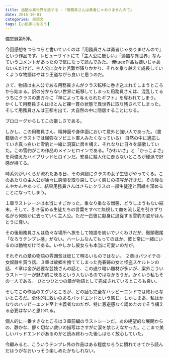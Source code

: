 ```yaml
---
title: 過酷な異世界を旅する -『用務員さんは勇者じゃありませんので』
date: 2016-10-01
categories: 感想文
tags: [小説家になろう]
---
```


備忘録第5弾。

今回感想をつらつらと書いていくのは『用務員さんは勇者じゃありませんので』という作品です。レビューサイトにて「主人公に厳しい」「過酷な異世界」なんていうコメントがあったので気になって読んでみた。
俺tuee作品も嫌いじゃあないんだけど、主人公に次々と苦難が降りかかり、それを乗り越えて成長していくような物語はやはり王道ながら良いと思うのだ。

 



さて、物語は主人公である用務員さんがクラス転移に巻き込まれてしまうところから始まる。訳の分からない世界に転移してしまった用務員さんは、混乱してるうちにクラスの悪ガキに『神によって与えられたギフト』を奪われてしまう。
かくして用務員さんはほとんど裸一貫の状態で異世界に取り残されてしまった。そして用務員さんは王都を出て、大自然の中に隠居することになる。

プロローグからしてこの厳しさである。


しかし、この用務員さん、精神面や身体面において意外と強い人であった。（書籍版のイラストでは屈強なソビエト軍人みたくなっている）
自然の中に適応していき真っ白いと雪豹と一緒に洞窟に居を構え、それなりに日々を謳歌していた。この雪豹がこの作品のメインヒロインである。「かわいさ」と「かっこよさ」を両備えたハイブリッドヒロインだ。安易に擬人化に走らないところが硬派で好感が持てる。

時系列がいくらか流れたある日、その洞窟にクラスの女子生徒がやってくる。このあたりの主人公が徐々に感情を取り戻していく感じの描写が好きだ。その後なんやかんやあって、結果用務員さんはさらにクラスの一部生徒達と因縁を深めることになってしまう。

１章ラストシーンは本当にすごかった。重なり重なる憎悪、どうしようもない結末。そして、引き留める生徒たちの言葉をすべて無視して血を流し足を引きずり名がら何処かに去っていく主人公。ただ一匹彼に献身に追従する雪豹の姿がほんとうに尊い。


その後用務員さんは色々な場所へ旅をして物語を紡いでいくわけだが、徹頭徹尾「なろうテンプレ感」がない。ハーレムなんてもってのほか、彼と常に一緒にいるのは動物だけである。いやしかし彼女らも本当に可愛いのだが。

それぞれの章の物語の雰囲気は総じて明るいものではない。
２章はバツイチの女奴隷を買う話、３章は故郷を捨ててしまった売春婦の女と怪盗スケルトンの話、４章は金が必要な芸妓さんの話と、この通り暗い題材が多いが、案外こういうストーリーが魅力的に映るという人もいるのではなかろうか。かくいう私もその一人である。
ひとつひとつの章が物語として完成されているところも良い。


そしてこの作品のエグいところが、どの話も完全なハッピーエンドでは終わらないところだ。全体的に救いのあるバッドエンドという感じ。しかしまあ、私はかなりのハッピーエンド至上主義者なのだが、特に忌避感なく読めたのでそう構える必要はないと思われる。

個人的に一番すきなところは３章前編のラストシーンだ。あの絶望的な展開からの、静かな、儚く切ない救いの描写はさすがに涙を禁じえなかった。ここまで美しいバッドエンドがあるのかと読み終わった後しばらく放心していた。


今顧みると、こういうテンプレ外の作品はある程度なろうに慣れてきてから読んだほうがなおいっそう楽しめたかもしれない。